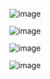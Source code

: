 ![image](https://github.com/user-attachments/assets/c3fb58a3-b9fe-4921-81e5-151cec21a9dd)

![image](https://github.com/user-attachments/assets/72d037a0-cde9-4545-9ab7-dee2d8155ebf)

![image](https://github.com/user-attachments/assets/859c42f6-7e0c-4554-92b9-ba6cf0c09618)

![image](https://github.com/user-attachments/assets/4e2c4c8a-e0ee-47ab-8a37-2911e0da42c9)
